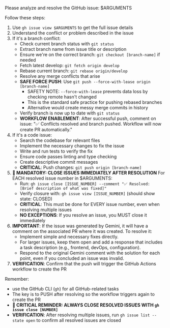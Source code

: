 Please analyze and resolve the GitHub issue: $ARGUMENTS

Follow these steps:
1. Use `gh issue view $ARGUMENTS` to get the full issue details
2. Understand the conflict or problem described in the issue
3. If it's a branch conflict:
   - Check current branch status with `git status`
   - Extract branch name from issue title or description
   - Ensure we're on the correct branch: `git checkout [branch-name]` if needed
   - Fetch latest develop: `git fetch origin develop`
   - Rebase current branch: `git rebase origin/develop`
   - Resolve any merge conflicts that arise
   - **SAFE FORCE PUSH**: Use `git push --force-with-lease origin [branch-name]`
     * SAFETY NOTE: `--force-with-lease` prevents data loss by checking remote hasn't changed
     * This is the standard safe practice for pushing rebased branches
     * Alternative would create messy merge commits in history
   - Verify branch is now up to date with `git status`
   - **WORKFLOW ENABLEMENT**: After successful push, comment on issue: "✅ Conflicts resolved and branch pushed. Workflow will now create PR automatically."
4. If it's a code issue:
   - Search the codebase for relevant files
   - Implement the necessary changes to fix the issue
   - Write and run tests to verify the fix
   - Ensure code passes linting and type checking
   - Create descriptive commit messages
   - **CRITICAL**: Push changes: `git push origin [branch-name]`
5. **🚨 MANDATORY: CLOSE ISSUES IMMEDIATELY AFTER RESOLUTION**
   For EACH resolved issue number in $ARGUMENTS:
   - Run: `gh issue close [ISSUE_NUMBER] --comment "✅ Resolved: [Brief description of what was fixed]"`
   - Verify closure with: `gh issue view [ISSUE_NUMBER]` (should show state: CLOSED)
   - **CRITICAL**: This must be done for EVERY issue number, even when resolving multiple issues
   - **NO EXCEPTIONS**: If you resolve an issue, you MUST close it immediately
6. **IMPORTANT**: If the issue was generated by Gemini, it will have a comment on the associated PR where it was created. To resolve it:
   - Implement simple and necessary fixes directly.
   - For larger issues, keep them open and add a response that includes a task description (e.g., frontend, devOps, configuration).
   - Respond to the original Gemini comment with the solution for each point, even if you concluded an issue was invalid.
7. **VERIFICATION**: Confirm that the push will trigger the GitHub Actions workflow to create the PR

Remember:
   - use the GitHub CLI (`gh`) for all GitHub-related tasks
   - The key is to PUSH after resolving so the workflow triggers again to create the PR
   - **🚨 CRITICAL REMINDER: ALWAYS CLOSE RESOLVED ISSUES WITH `gh issue close [NUMBER]`**
   - **VERIFICATION**: After resolving multiple issues, run `gh issue list --state open` to confirm all resolved issues are closed
